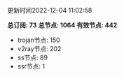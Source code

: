 更新时间2022-12-04 11:02:58

**总订阅: 73**
**总节点: 1064**
**有效节点: 442**
- trojan节点: 150
- v2ray节点: 202
- ss节点: 89
- ssr节点: 1
